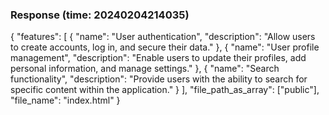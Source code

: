 ### Response (time: 20240204214035)

{
  "features": [
    {
      "name": "User authentication",
      "description": "Allow users to create accounts, log in, and secure their data."
    },
    {
      "name": "User profile management",
      "description": "Enable users to update their profiles, add personal information, and manage settings."
    },
    {
      "name": "Search functionality",
      "description": "Provide users with the ability to search for specific content within the application."
    }
  ],
  "file_path_as_array": ["public"],
  "file_name": "index.html"
}